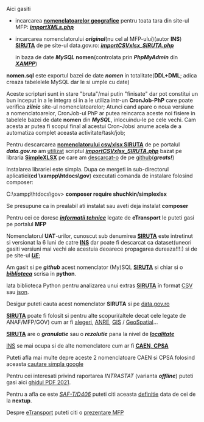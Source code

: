 Aici gasiti 

- incarcarea [**nomenclatoarelor geografice**](https://mfinante.gov.ro/nomenclatoare-geografice-mfp) pentru toata tara din site-ul MFP: [***importXMLs.php***](https://github.com/stefanache/MFP-ANAF-RO/blob/main/php_scripts/mfp/importXMLs.php)
- incarcarea nomenclatorului ***original***(nu cel al MFP-ului)(autor **INS**) [**SIRUTA**](https://data.gov.ro/dataset/0b91d96d-1727-4037-af67-6bfc3db52139/resource/a43597c1-6af9-4ca9-adb7-0b5c7873d8fa/) de pe site-ul data.gov.ro: [***importCSVxlsx_SIRUTA.php***](https://github.com/stefanache/MFP-ANAF-RO/blob/main/php_scripts/mfp/importCSVxlsx_SIRUTA.php)

  in baza de date ***MySQL*** **nomen**(controlata prin ***PhpMyAdmin*** din [***XAMPP***](https://www.apachefriends.org/download.html))

**nomen.sql** este exportul bazei de date ***nomen*** in totalitate(**DDL+DML**; adica creaza tabelelele MySQL dar le si umple cu date)

Aceste scripturi sunt in stare "bruta"/mai putin "finisate" dar pot constitui un bun inceput in a le integra si in a le utiliza intr-un **CronJob-PhP** care poate verifica ***zilnic*** site-ul nomenclatoarelor;
Atunci cand apare o noua versiune a nomenclatoarelor, CronJob-ul PhP ar putea reincarca aceste noi fisiere in tabelele bazei de date **nomen** din ***MySQL***, inlocuindu-le pe cele vechi.
Cam acesta ar putea fi scopul final al acestui Cron-Jobsi anume acela de a automatiza complet aceasta activitate/task/job;

Pentru descarcarea [**nomenclatorului csv/xlsx SIRUTA**](https://data.gov.ro/dataset/0b91d96d-1727-4037-af67-6bfc3db52139/resource/a43597c1-6af9-4ca9-adb7-0b5c7873d8fa/) de pe portalul ***data.gov.ro*** am [utilizat](https://itecnote.com/tecnote/php-read-excel-xlsx-file-using-simplexlsx-in-php/) scriptul [***importCSVxlsx_SIRUTA.php***](https://github.com/stefanache/MFP-ANAF-RO/blob/main/php_scripts/mfp/importCSVxlsx_SIRUTA.php) bazat pe libraria [**SimpleXLSX**](https://hotexamples.com/examples/-/SimpleXLSX/-/php-simplexlsx-class-examples.html) pe care am [descarcat-o](https://www.php.net/manual/en/book.simplexml.php) de pe [github](https://github.com/shuchkin/simplexlsx)(***greats!***)

Instalarea librariei este simpla.  Dupa ce mergeti in sub-directorul aplicatiei(**cd \xampp\htdocs\gov**) executati comanda de instalare folosind composer:

C:\xampp\htdocs\gov> **composer require shuchkin/simplexlsx**

Se presupune ca in prealabil ati instalat sau aveti deja instalat **composer**

Pentru cei ce doresc [***informatii tehnice***](https://etransport.mfinante.gov.ro/informatii-tehnice) legate de **eTransport** le puteti gasi pe portalul **MFP**


Nomenclatorul **UAT**-urilor, cunoscut sub denumirea [**SIRUTA**](https://siruta.nxm.ro/) este intretinut si versionat la 6 luni de catre [**INS**](https://www.cpsa.nxm.ro/) dar poate fi descarcat ca dataset(uneori gasiti versiuni mai vechi ale acestuia deoarece propagarea dureaza!!!:) si de pe site-ul [***UE***](https://data.europa.eu/data/datasets/9f38f6fe-66a0-4e93-ae24-4272b91c9849?locale=ro); 

Am gasit si pe ***github*** acest nomenclator (My)SQL [**SIRUTA**](https://github.com/bandizsolt/romanian-counties-and-locations) si chiar si o [***biblioteca***](https://github.com/strainu/SIRUTA) scrisa in **python**.

Iata biblioteca Python pentru analizarea unui extras [**SIRUTA**](https://github.com/strainu/SIRUTA) în format [CSV](https://github.com/mgax/workshop-odss-vis/blob/master/rawdata/siruta-judete.csv) sau [json](https://github.com/mgax/harta-cim/blob/gh-pages/siruta.json).

Desigur puteti cauta acest nomenclator **SIRUTA** si pe [data.gov.ro](https://data.gov.ro/dataset?res_format=csv)

[**SIRUTA**](https://github.com/GeorgianStan/romania-uat-api?tab=readme-ov-file) poate fi folosit si pentru alte scopuri(altele decat cele legate de ANAF/MFP/GOV) cum ar fi [alegeri](https://github.com/alexaac/presidentials2019Data), [ANRE](https://github.com/posfgit/standard), [GIS](https://github.com/akaleeroy/romania-uat) / [GeoSpatial](https://github.com/geospatialorg/scripturi-actualizare-vectori/tree/master)...

[**SIRUTA**](https://ro.wikipedia.org/wiki/SIRUTA) are o ***granulatie*** sau o ***rezolutie*** pana la nivel de [***localitate***](https://github.com/andreifurrnica/localitati-romania)

[INS](https://bucuresti.insse.ro/produse-si-servicii/nomenclatoare-statistice/) se mai ocupa si de alte nomenclatore cum ar fi 
[**CAEN**, **CPSA**](https://www.anaf.ro/anaf/internet/ANAF/asistenta_contribuabili/declararea_obligatiilor_fiscale/coduri_caen)

Puteti afla mai multe depre aceste 2 nomenclatoare CAEN si CPSA folosind aceasta [cautare simpla google](https://www.google.com/search?q=caen+cpsa&rlz=1C1JJTC_enRO1087RO1087&oq=CAEN&gs_lcrp=EgZjaHJvbWUqCAgAEEUYJxg7MggIABBFGCcYOzIGCAEQRRg5Mg8IAhAuGEMYsQMYgAQYigUyBwgDEAAYgAQyBwgEEAAYgAQyBwgFEAAYgAQyBwgGEAAYgAQyBwgHEAAYgAQyBwgIEAAYgAQyBwgJEAAYgATSAQkzMTkxajBqMTWoAgiwAgE&sourceid=chrome&ie=UTF-8#ip=1)

Pentru cei interesati privind raportarea *INTRASTAT* (varianta ***offline***) puteti gasi aici [ghidul PDF 2021](http://www.intrastat.ro/doc/Ghid_offline_2021.pdf).

Pentru a afla ce este [*SAF-T/D406*](https://www.anaf.ro/anaf/internet/ANAF/despre_anaf/strategii_anaf/proiecte_digitalizare/saf_t/!ut/p/a1/jZBBDoIwEEVPw5Z-QEh1h0ZBdAEkROzGgKmFBCgBlOurrCRRsLvpvJf5M4SRmLAqeeQi6XJZJcW7ZtbF1VzL1anu0V2wQRBqx619AECtF3D-BOAGQGCu96Hp-MDSGPvjtrPAjA_rPx8_no25_CfCpkYMG0wC74gDMJHBI0wUMh3uebar1KCCsIbfeMMb9d68vrOuq9uVAgV936tCSlFw9SpLBd-UTLYdicckqcsoipH75Ym2Tyfc9Wo!/dl5/d5/L2dBISEvZ0FBIS9nQSEh/) puteti citi aceasta [definitie]((https://nextup.ro/integrare-saf-t-in-nextup-erp/?gad_source=1&gclid=Cj0KCQjwztOwBhD7ARIsAPDKnkARGJwteNR7o6e2rQYQYMlDEpXQnlTnJ2OTOzzKLkI8xMJtUfTJLKsaAsUVEALw_wcB)) data de cei de la **nextup**.

Despre [eTransport](https://static.anaf.ro/static/3/Anaf/20240222161809_cp%20etransport.pdf) puteti citi o [prezentare MFP](https://mfinante.gov.ro/ro/web/etransport)

